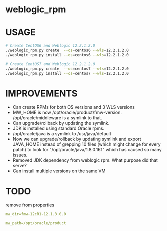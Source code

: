 # weblogic_rpm

# USAGE
```bash
# Create CentOS6 and Weblogic 12.2.1.2.0
./weblogic_rpm.py create  --os=centos6 --wls=12.2.1.2.0
./weblogic_rpm.py install --os=centos6 --wls=12.2.1.2.0

# Create CentOS7 and Weblogic 12.2.1.2.0
./weblogic_rpm.py create  --os=centos7 --wls=12.2.1.2.0
./weblogic_rpm.py install --os=centos7 --wls=12.2.1.2.0

```

# IMPROVEMENTS
- Can create RPMs for both OS versions and 3 WLS versions 
- MW_HOME is now /opt/oracle/product/fmw-version.  /opt/oracle/middleware is a symlink to that.
- Can upgrade/rollback by updating the symlink.
- JDK is installed using standard Oracle rpms.  
- /opt/oracle/java is a symlink to /usr/java/default
- Now we can upgrade/rollback by updating symlink and export JAVA_HOME instead of grepping 10 files (which might change for every patch) to look for "/opt/oracle/java/1.8.0.161" which has caused so many issues.  
- Removed JDK dependency from weblogic rpm.  What purpose did that serve?
- Can install multiple versions on the same VM

# TODO

remove from properties

```yaml
mw_dir=fmw-12cR1-12.1.3.0.0

mw_path=/opt/oracle/product

```


